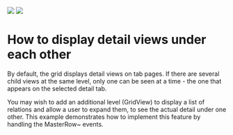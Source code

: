 <!-- default badges list -->
[![](https://img.shields.io/badge/Open_in_DevExpress_Support_Center-FF7200?style=flat-square&logo=DevExpress&logoColor=white)](https://supportcenter.devexpress.com/ticket/details/E259)
[![](https://img.shields.io/badge/📖_How_to_use_DevExpress_Examples-e9f6fc?style=flat-square)](https://docs.devexpress.com/GeneralInformation/403183)
<!-- default badges end -->
# How to display detail views under each other


<p>By default, the grid displays detail views on tab pages. If there are several child views at the same level, only one can be seen at a time - the one that appears on the selected detail tab.</p><p>You may wish to add an additional level (GridView) to display a list of relations and allow a user to expand them, to see the actual detail under one other. This example demonstrates how to implement this feature by handling the MasterRow~ events.</p>

<br/>


